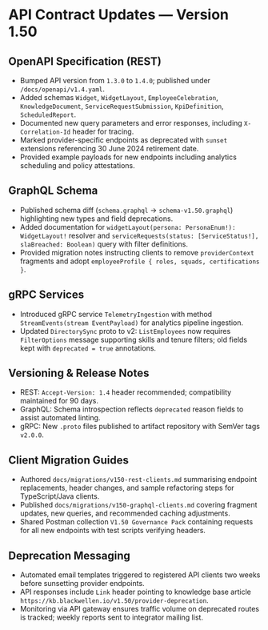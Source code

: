 # API Contract Updates — Version 1.50

## OpenAPI Specification (REST)
- Bumped API version from `1.3.0` to `1.4.0`; published under `/docs/openapi/v1.4.yaml`.
- Added schemas `Widget`, `WidgetLayout`, `EmployeeCelebration`, `KnowledgeDocument`, `ServiceRequestSubmission`, `KpiDefinition`, `ScheduledReport`.
- Documented new query parameters and error responses, including `X-Correlation-Id` header for tracing.
- Marked provider-specific endpoints as deprecated with `sunset` extensions referencing 30 June 2024 retirement date.
- Provided example payloads for new endpoints including analytics scheduling and policy attestations.

## GraphQL Schema
- Published schema diff (`schema.graphql` → `schema-v1.50.graphql`) highlighting new types and field deprecations.
- Added documentation for `widgetLayout(persona: PersonaEnum!): WidgetLayout!` resolver and `serviceRequests(status: [ServiceStatus!], slaBreached: Boolean)` query with filter definitions.
- Provided migration notes instructing clients to remove `providerContext` fragments and adopt `employeeProfile { roles, squads, certifications }`.

## gRPC Services
- Introduced gRPC service `TelemetryIngestion` with method `StreamEvents(stream EventPayload)` for analytics pipeline ingestion.
- Updated `DirectorySync` proto to v2: `ListEmployees` now requires `FilterOptions` message supporting skills and tenure filters; old fields kept with `deprecated = true` annotations.

## Versioning & Release Notes
- REST: `Accept-Version: 1.4` header recommended; compatibility maintained for 90 days.
- GraphQL: Schema introspection reflects `deprecated` reason fields to assist automated linting.
- gRPC: New `.proto` files published to artifact repository with SemVer tags `v2.0.0`.

## Client Migration Guides
- Authored `docs/migrations/v150-rest-clients.md` summarising endpoint replacements, header changes, and sample refactoring steps for TypeScript/Java clients.
- Published `docs/migrations/v150-graphql-clients.md` covering fragment updates, new queries, and recommended caching adjustments.
- Shared Postman collection `V1.50 Governance Pack` containing requests for all new endpoints with test scripts verifying headers.

## Deprecation Messaging
- Automated email templates triggered to registered API clients two weeks before sunsetting provider endpoints.
- API responses include `Link` header pointing to knowledge base article `https://kb.blackwellen.io/v1.50/provider-deprecation`.
- Monitoring via API gateway ensures traffic volume on deprecated routes is tracked; weekly reports sent to integrator mailing list.
